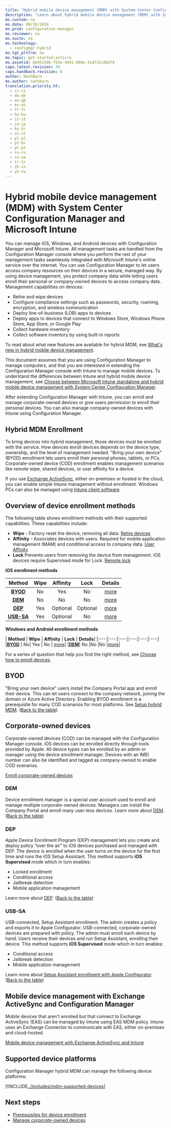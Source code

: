 ```yaml
---
title: "Hybrid mobile device management (MDM) with System Center Configuration Manager and Microsoft Intune"
description: "Learn about hybrid mobile device management (MDM) with System Center Configuration Manager and Microsoft Intune."
ms.custom: na
ms.date: 09/20/2016
ms.prod: configuration-manager
ms.reviewer: na
ms.suite: na
ms.technology:
  - configmgr-hybrid
ms.tgt_pltfrm: na
ms.topic: get-started-article
ms.assetid: bb95154b-f63e-4491-896e-41d732c802f8
caps.latest.revision: 34
caps.handback.revision: 0
author: NathBarnms.author: nathbarn
translation.priority.ht:
  - cs-cz
  - de-de
  - en-gb
  - es-es
  - fr-fr
  - hu-hu
  - it-it
  - ja-jp
  - ko-kr
  - nl-nl
  - pl-pl
  - pt-br
  - pt-pt
  - ru-ru
  - sv-se
  - tr-tr
  - zh-cn
  - zh-tw
---
```

# Hybrid mobile device management (MDM) with System Center Configuration Manager and Microsoft Intune

You can manage iOS, Windows, and Android devices with Configuration Manager and Microsoft Intune. All management tasks are handled from the Configuration Manager console where you perform the rest of your management tasks seamlessly integrated with Microsoft Intune's online service over the internet.  You can use Configuration Manager to let users access company resources on their devices in a secure, managed way. By using device management, you protect company data while letting users enroll their personal or company-owned devices to access company data. Management capabilities on devices:

-   Retire and wipe devices
-   Configure compliance settings such as passwords, security, roaming, encryption, and wireless communication
-   Deploy line-of-business (LOB) apps to devices
-   Deploy apps to devices that connect to Windows Store, Windows Phone Store, App Store, or Google Play
-   Collect hardware inventory
-   Collect software inventory by using built-in reports

To read about what new features are available for hybrid MDM, see [What's new in hybrid mobile device management](../understand/whats-new-in-hybrid-mobile-device-management.md).

This document assumes that you are using Configuration Manager to manage computers, and that you are interested in extending the Configuration Manager console with Intune to manage mobile devices. To understand the differences between  Intune and hybrid mobile device management, see [Choose between Microsoft Intune standalone and hybrid mobile device management with System Center Configuration Manager](choose-between-standalone-intune-and-hybrid-mobile-device-management.md).

After extending Configuration Manager with Intune, you can  enroll and manage corporate-owned devices or give users permission to enroll their personal devices. You can also manage company-owned devices with Intune using Configuration Manager.

## Hybrid MDM Enrollment
To bring devices into hybrid management, those devices must be enrolled with the service. How devices enroll devices depends on the device type, ownership, and the level of management needed. "Bring your own device" (BYOD) enrollment lets users enroll their personal phones, tablets, or PCs. Corporate-owned device (COD) enrollment enables management scenarios like remote wipe, shared devices, or user affinity for a device.

 If you use [Exchange ActiveSync](#mobile-device-management-with-exchange-activesync-and-configuration-manager), either on-premises or hosted in the cloud, you can enable simple Intune management without enrollment. Windows PCs can also be managed using [Intune client software](#manage-windows-pcs-with-intune-client-software).

## Overview of device enrollment methods

 The following table shows enrollment methods with their supported capabilities. These capabilities include:
 - **Wipe** - Factory reset the device, removing all data. [Retire devices](../deploy-use/wipe-lock-reset-devices.md)
 - **Affinity** - Associates devices with users. Required for mobile application management (MAM) and conditional access to company data. [User Affinity](../deploy-use/user-affinity-for-hybrid-managed-devices.md)
 - **Lock** Prevents users from  removing the device from management. iOS devices require Supervised mode for Lock. [Remote lock](../deploy-use/wipe-lock-reset-devices.md#remote-lock)

 **iOS enrollment methods**

| **Method** |	**Wipe** |	**Affinity**	|	**Lock** | **Details** |
|:---:|:---:|:---:|:---:|:---:|
|**[BYOD](#byod)** | No|	Yes |	No | [more](../deploy-use/setup-hybrid-mdm#set-up-device-management)|
|**[DEM](#dem)**|	No |No |No	| [more](../deploy-use/enroll-devices-with-device-enrollment-manager.md)|
|**[DEP](#dep)**|	Yes |	Optional |	Optional|[more](../deploy-use/ios-device-enrollment-program-for-hybrid.md)|
|**[USB-SA](#usb-sa)**|	Yes |	Optional |	No| [more](../deploy-use/ios-hybrid-enrollment-using-apple-configurator.md)|

**Windows and Android enrollment methods**

| **Method** |	**Wipe** |	**Affinity**	|	**Lock** | **Details**|
|:---:|:---:|:---:|:---:|:---:|:---:|
|**[BYOD](#byod)** | No|	Yes |	No | [more](../deploy-use/setup-hybrid-mdm.md#set-up-device-management)|
|**[DEM](#dem)**|	No |No |No	|[more](../deploy-use/enroll-devices-with-device-enrollment-manager.md)|

For a series of question that help you find the right method, see [Choose how to enroll devices](/intune/get-started/choose-how-to-enroll-devices1).

## BYOD
"Bring your own device" users install the Company Portal app and enroll their device. This can let users connect to the company network, joining the domain or Azure Active Directory. Enabling BYOD enrollment is a prerequisite for many COD scenarios for most platforms. See [Setup hybrid MDM](../deploy-use/setup-hybrid-mdm.md). ([Back to the table](#overview-of-device-enrollment-methods))

## Corporate-owned devices
Corporate-owned devices (COD) can be managed with the Configuration Manager console. iOS devices can be enrolled directly through tools provided by Apple. All device types can be enrolled by an admin or manager using the device enrollment manager. Devices with an IMEI number can also be identified and tagged as company-owned to enable COD scenarios.

[Enroll corporate-owned devices](../deploy-use/enroll-company-owned-devices.md)

### DEM
Device enrollment manager is a special user account used to enroll and manage multiple corporate-owned devices. Managers can install the Company Portal and enroll many user-less devices. Learn more about [DEM](../deploy-use/enroll-devices-with-device-enrollment-manager.md). ([Back to the table](#overview-of-device-enrollment-methods))

### DEP
Apple Device Enrollment Program (DEP) management lets you create and deploy policy “over the air” to iOS devices purchased and managed with DEP. The device is enrolled when the user turns on the device for the first time and runs the iOS Setup Assistant. This method supports **iOS Supervised** mode which in turn enables:
   -	Locked enrollment
   -	Conditional access
   -	Jailbreak detection
   -	Mobile application management

Learn more about [DEP](../deploy-use/ios-device-enrollment-program-for-hybrid.md). ([Back to the table](#overview-of-device-enrollment-methods))

### USB-SA
USB-connected, Setup Assistant enrollment. The admin creates a policy and exports it to Apple Configurator. USB-connected, corporate-owned devices are prepared with policy. The admin must enroll each device by hand. Users receive their devices and run Setup Assistant, enrolling their device. This method supports **iOS Supervised** mode which in turn enables:
   -	Conditional access
   -	Jailbreak detection
   -	Mobile application management

Learn more about [Setup Assistant enrollment with Apple Configurator](../deploy-use/ios-hybrid-enrollment-using-apple-configurator.md). ([Back to the table](#overview-of-device-enrollment-methods))

## Mobile device management with Exchange ActiveSync and Configuration Manager
Mobile devices that aren't enrolled but that connect to Exchange ActiveSync (EAS) can be managed by Intune using EAS MDM policy. Intune uses an Exchange Connector to communicate with EAS, either on-premises and cloud-hosted.

[Mobile device management with Exchange ActiveSync and Intune](../deploy-use/manage-mobile-devices-with-exchange-activesync.md)


##  Supported device platforms

Configuration Manager hybrid MDM can manage the following device platforms:

[!INCLUDE[../includes/mdm-supported-devices](../includes/mdm-supported-devices.md)]

## Next steps
 - [Prerequisites for device enrollment](../deploy-use/prerequisites-for-enrollment.md)
 - [Manage corporate-owned devices](../deploy-use/manage-corporate-owned-devices.md)
